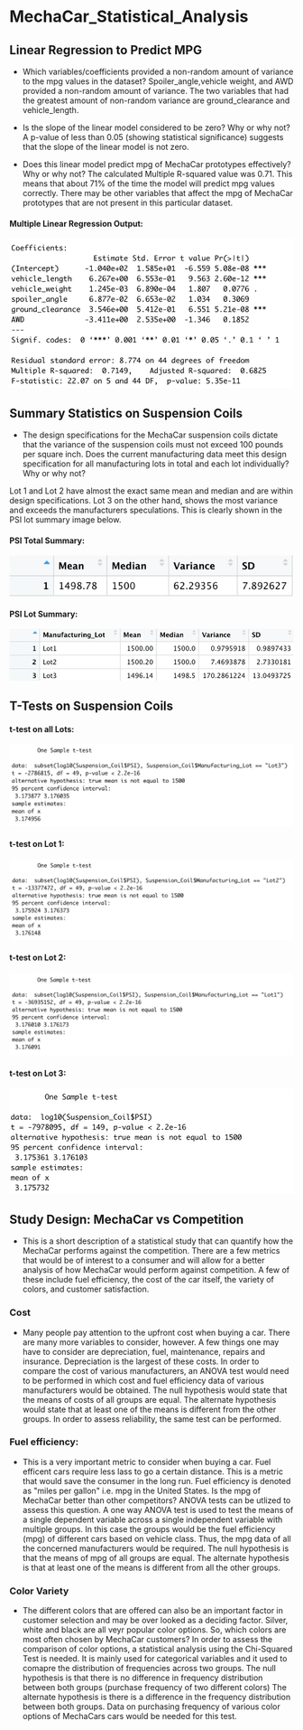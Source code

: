 # MechaCar_Statistical_Analysis

## Linear Regression to Predict MPG

- Which variables/coefficients provided a non-random amount of variance to the mpg values in the dataset?
Spoiler_angle,vehicle weight, and AWD provided a non-random amount of variance. The two variables that had the greatest amount of non-random variance are ground_clearance and vehicle_length. 

- Is the slope of the linear model considered to be zero? Why or why not?
A p-value of less than 0.05 (showing statistical significance) suggests that the slope of the linear model is not zero.

- Does this linear model predict mpg of MechaCar prototypes effectively? Why or why not?
The calculated Multiple R-squared value was 0.71. This means that about 71% of the time the model will predict mpg values correctly. There may be other variables that affect the mpg of MechaCar prototypes that are not present in this particular dataset. 

#### Multiple Linear Regression Output: 

![Multiple Linear Regression](/Multiple_Linear_Regression_Summary.png)

## Summary Statistics on Suspension Coils

- The design specifications for the MechaCar suspension coils dictate that the variance of the suspension coils must not exceed 100 pounds per square inch. Does the current manufacturing data meet this design specification for all manufacturing lots in total and each lot individually? Why or why not?

Lot 1 and Lot 2 have almost the exact same mean and median and are within design specifications. Lot 3 on the other hand, shows the most variance and exceeds the manufacturers speculations. This is clearly shown in the PSI lot summary image below. 

#### PSI Total Summary:

![PSI total summary](/PSI_total_summary.png)

#### PSI Lot Summary:

![PSI lot summary](/PSI_lot_summary.png)


## T-Tests on Suspension Coils

#### t-test on all Lots:

![t-test on all lots](/t-test_across_all_lots.png)

#### t-test on Lot 1:

![t-test on Lot 1](/Lot1_t-test.png)

#### t-test on Lot 2:

![t-test on Lot 2](/Lot2_t-test.png)

#### t-test on Lot 3:

![t-test on Lot 3](/Lot3_t-test.png)


## Study Design: MechaCar vs Competition
- This is a short description of a statistical study that can quantify how the MechaCar performs against the competition. There are a few metrics that would be of interest to a consumer and will allow for a better analysis of how MechaCar would perform against competition. A few of these include fuel efficiency, the cost of the car itself, the variety of colors, and customer satisfaction. 

### Cost 
- Many people pay attention to the upfront cost when buying a car. There are many more variables to consider, however. A few things one may have to consider are depreciation, fuel, maintenance, repairs and insurance. Depreciation is the largest of these costs. In order to compare the cost of various manufacturers, an ANOVA test would need to be performed in which cost and fuel efficiency data of various manufacturers would be obtained. The null hypothesis would state that the means of costs of all groups are equal. The alternate hypothesis would state that at least one of the means is different from the other groups. In order to assess reliability, the same test can be performed. 

### Fuel efficiency: 
- This is a very important metric to consider when buying a car. Fuel efficent cars require less lass to go a certain distance. This is a metric that would save the consumer in the long run. Fuel efficiency is denoted as "miles per gallon" i.e. mpg in the United States. Is the mpg of MechaCar better than other competitors? ANOVA tests can be utlized to assess this question. A one way ANOVA test is used to test the means of a single dependent variable across a single independent variable with multiple groups. In this case the groups would be the fuel efficiency (mpg) of different cars based on vehicle class. Thus, the mpg data of all the concerned manufacturers would be required. The null hypothesis is that the means of mpg of all groups are equal. The alternate hypothesis is that at least one of the means is different from all the other groups. 

### Color Variety
- The different colors that are offered can also be an important factor in customer selection and may be over looked as a deciding factor. Silver, white and black are all veyr popular color options. So, which colors are most often chosen by MechaCar customers? In order to assess the comparison of color options, a statistical analysis using the Chi-Squared Test is needed. It is mainly used for categorical variables and it used to comapre the distribution of frequencies across two groups. The null hypothesis is that there is no difference in frequency distribution between both groups (purchase frequency 
of two different colors) The alternate hypothesis is there is a difference in the frequency distribution between both groups. Data on purchasing frequency of various color options of MechaCars cars would be needed for this test. 
